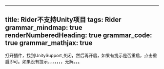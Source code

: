  ---
title: Rider不支持Unity项目
tags: Rider
grammar_mindmap: true
renderNumberedHeading: true
grammar_code: true
grammar_mathjax: true
---
打开插件，找到UnitySupport,关闭，然后再开启，如果有提示是否重启，点击重启即可。如果没有提示，，，，，，，无解。。。

